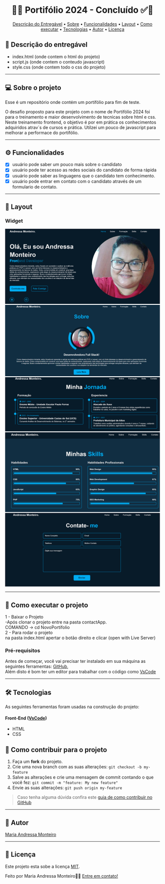 
<!-- MODELO PROJETO EM ANDAMENTO -->
<h1 align="center"> 
	  🚀✅ Portifólio 2024 - Concluído ✅🚀
</h1>


<!-- ---------------------------------------------------------------------- -->


<!-- ---------------------------------------------------------------------- -->

<!-- MODELO MENU DE NAVEGAÇÃO -->
<p align="center">
 <a href="#-Descrição-do-entregável">Descrição do Entregável</a> •
 <a href="#-sobre-o-projeto">Sobre</a> •
 <a href="#-funcionalidades">Funcionalidades</a> •
 <a href="#-layout">Layout</a> • 
 <a href="#-como-executar-o-projeto">Como executar</a> • 
 <a href="#-tecnologias">Tecnologias</a> • 
 <a href="#-autor">Autor</a> • 
 <a href="#user-content--licença">Licença</a>
</p>

<!-- ---------------------------------------------------------------------- -->

<!-- MODELO DE DESCRIÇÃO -->
## 📄 Descrição do entregável

<!-- EXEMPLO DE DESCRIÇÃO DE UM PROJETO: -->
- index.html (onde contem o html do projeto)
- script.js (onde contem o conteudo javascript)
- style.css (onde contem todo o css do projeto)
 
  
  

---

<!-- ---------------------------------------------------------------------- -->

<!-- MODELO DESCRIÇÃO SOBRE O PROJETO: -->
## 💻 Sobre o projeto

<!-- EXPLICA O MOTIVO DO PROJETO -->
Esse é um repositório onde contém um portifólio para fim de teste.

O desafio proposto para este projeto com o nome de Portifólio 2024 foi para o treinamento e maior desenvolvimento de tecnicas sobre html e css. Neste treinamento frontend, o objetivo é por em prática os conhecimentos adquiridos atrav´s de 
cursos e prática. Utilzei um pouco de javascript para melhorar a performace do portifólio. 

<!-- LINHA DE DIVISÃO: -->
---

<!-- ---------------------------------------------------------------------- -->

<!-- MODELO FUNCIONALIDADES: -->
## ⚙️ Funcionalidades

<!-- EXEMPLO DE FUNCIONALIDADES: -->
- [x] usuário pode saber um pouco mais sobre o candidato
- [x] usuário pode ter acesso as redes sociais do candidato de forma rápida
- [x] usuário pode saber as linguagens que o candidato tem conhecimento.
- [x] usuário pode entrar em contato com o candidato através de um formulario de contato.

---

<!-- ---------------------------------------------------------------------- -->

<!-- EXEMPLO DE LAYOUT: -->
## 🎨 Layout

### Widget

<!-- AQUI VOCÊ PASSA O CAMINHO DA IMAGEM -->
![Mobile1](https://github.com/devAndressa/NovoPortifolio/blob/main/imagens/portifolio.home.png)
![Mobile2](https://github.com/devAndressa/NovoPortifolio/blob/main/imagens/portifolio.sobre.png)
![Mobile3](https://github.com/devAndressa/NovoPortifolio/blob/main/imagens/portifolio.formacao.png)
![Mobile4](https://github.com/devAndressa/NovoPortifolio/blob/main/imagens/portifolio.skills.png)
![Mobile4](https://github.com/devAndressa/NovoPortifolio/blob/main/imagens/portifolio.contato.png)







---

<!-- ---------------------------------------------------------------------- -->

<!-- MODELO DE COMO EXECUTAR O PROJETO -->
## 🚀 Como executar o projeto

1 - Baixar o Projeto <br>
 -Após clonar o projeto entre na pasta contactApp. <br>
 COMANDO -> cd NovoPortifolio  <br>
2 - Para rodar o projeto  <br>
 na pasta index.html apertar o botão direito e clicar (open with Live Server)

<!-- ---------------------------------------------------------------------- -->

<!-- MODELO DE PRÉ REQUISITOS -->
### Pré-requisitos

Antes de começar, você vai precisar ter instalado em sua máquina as seguintes ferramentas:
[GitHub](https://github.com/), <br>
Além disto é bom ter um editor para trabalhar com o código como [VsCode](https://code.visualstudio.com/Download)

---

<!-- ---------------------------------------------------------------------- -->

<!-- MODELO DE TECNOLOGIAS -->
## 🛠 Tecnologias

As seguintes ferramentas foram usadas na construção do projeto:

#### **Front-End**  ([VsCode](https://code.visualstudio.com/Download)) 

-   HTML
-   CSS
  

<!-- ---------------------------------------------------------------------- -->

<!-- MODELO DE COMO CONTRIBUIR PARA O PROJETO -->
## 💪 Como contribuir para o projeto

1. Faça um **fork** do projeto.
2. Crie uma nova branch com as suas alterações: `git checkout -b my-feature`
3. Salve as alterações e crie uma mensagem de commit contando o que você fez: `git commit -m "feature: My new feature"`
4. Envie as suas alterações: `git push origin my-feature`
> Caso tenha alguma dúvida confira este [guia de como contribuir no GitHub](./CONTRIBUTING.md)

---

<!-- ---------------------------------------------------------------------- -->

<!-- MODELO DE AUTOR-->
## 🦸 Autor

<a href="https://www.linkedin.com/in/maria-andressa-monteiro11/">
Maria Andressa Monteiro</a>
 <br />
 
---

<!-- ---------------------------------------------------------------------- -->

<!-- MODELO DE LICENÇA -->
## 📝 Licença

Este projeto esta sobe a licença [MIT](./LICENSE).

Feito por Maria Andressa Monteiro👋🏽 [Entre em contato!](https://www.linkedin.com/in/maria-andressa-monteiro11/)

